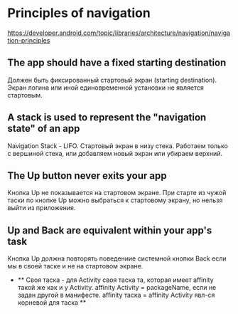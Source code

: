 # Principles of navigation
https://developer.android.com/topic/libraries/architecture/navigation/navigation-principles
## The app should have a fixed starting destination
Должен быть фиксированный стартовый экран (starting destination). Экран логина или иной единовременной установки не является стартовым. 
## A stack is used to represent the "navigation state" of an app
Navigation Stack - LIFO. Стартовый экран в низу стека. Работаем только с вершиной стека, или добавляем новый экран или убираем верхний.
## The Up button never exits your app
Кнопка Up не показывается на стартовом экране. При старте из чужой таски по кнопке Up можно выбраться к стартовому экрану, но нельзя выйти из приложения.
## Up and Back are equivalent within your app's task
Кнопка Up должна повторять поведениие системной кнопки Back если мы в своей таске и не на стартовом экране.

- ** Своя таска - для Activity своя таска та, которая имеет affinity такой же как и у Activity. 
affinity Activity = packageName, если не задан другой в манифесте. affinity таска = affinity Activity явл-ся корневой для таска   **